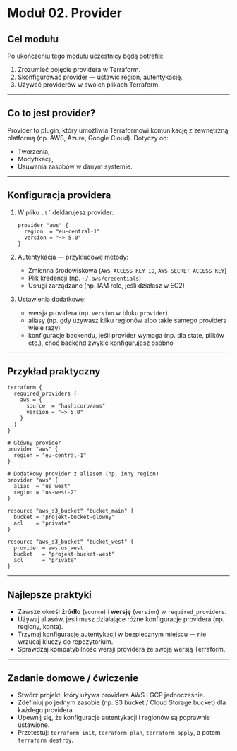 # Moduł 02. Provider

## Cel modułu

Po ukończeniu tego modułu uczestnicy będą potrafili:

1. Zrozumieć pojęcie providera w Terraform.  
2. Skonfigurować provider — ustawić region, autentykację.  
3. Używać providerów w swoich plikach Terraform.

---

## Co to jest provider?

Provider to plugin, który umożliwia Terraformowi komunikację z zewnętrzną platformą (np. AWS, Azure, Google Cloud). Dotyczy on:

- Tworzenia,
- Modyfikacji,
- Usuwania zasobów w danym systemie.

---

## Konfiguracja providera

1. W pliku `.tf` deklarujesz provider:

   ```hcl
   provider "aws" {
     region  = "eu-central-1"
     version = "~> 5.0"
   }
   ```

2. Autentykacja — przykładowe metody:

   - Zmienna środowiskowa (`AWS_ACCESS_KEY_ID`, `AWS_SECRET_ACCESS_KEY`)  
   - Plik kredencji (np. `~/.aws/credentials`)  
   - Usługi zarządzane (np. IAM role, jeśli działasz w EC2)

3. Ustawienia dodatkowe:

   - wersja providera (np. `version` w bloku `provider`)  
   - aliasy (np. gdy używasz kilku regionów albo takie samego providera wiele razy)  
   - konfiguracje backendu, jeśli provider wymaga (np. dla state, plików etc.), choć backend zwykle konfigurujesz osobno

---

## Przykład praktyczny

```hcl
terraform {
  required_providers {
    aws = {
      source  = "hashicorp/aws"
      version = "~> 5.0"
    }
  }
}

# Główny provider
provider "aws" {
  region = "eu-central-1"
}

# Dodatkowy provider z aliasem (np. inny region)
provider "aws" {
  alias  = "us_west"
  region = "us-west-2"
}

resource "aws_s3_bucket" "bucket_main" {
  bucket = "projekt-bucket-glowny"
  acl    = "private"
}

resource "aws_s3_bucket" "bucket_west" {
  provider = aws.us_west
  bucket   = "projekt-bucket-west"
  acl      = "private"
}
```

---

## Najlepsze praktyki

- Zawsze określ **źródło** (`source`) i **wersję** (`version`) w `required_providers`.  
- Używaj aliasów, jeśli masz działające różne konfiguracje providera (np. regiony, konta).  
- Trzymaj konfigurację autentykacji w bezpiecznym miejscu — nie wrzucaj kluczy do repozytorium.  
- Sprawdzaj kompatybilność wersji providera ze swoją wersją Terraform.

---

## Zadanie domowe / ćwiczenie

- Stwórz projekt, który używa providera AWS i GCP jednocześnie.  
- Zdefiniuj po jednym zasobie (np. S3 bucket / Cloud Storage bucket) dla każdego providera.  
- Upewnij się, że konfiguracje autentykacji i regionów są poprawnie ustawione.  
- Przetestuj: `terraform init`, `terraform plan`, `terraform apply`, a potem `terraform destroy`.
